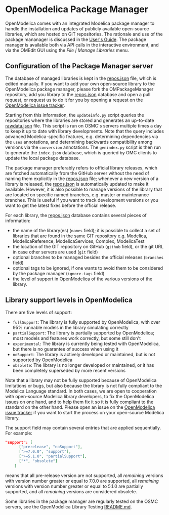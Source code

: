 # OpenModelica Package Manager

OpenModelica comes with an integrated Modelica package manager to handle the installation and updates of publicly
available open-source libraries, which are hosted on GIT repositories. The rationale and use of the package mananager is discussed in the
[User's Guide](https://openmodelica.org/doc/OpenModelicaUsersGuide/latest/packagemanager.html). The package manager
is available both via API calls in the interactive environment, and via the OMEdit GUI using the _File | Manage Libraries_ menu.

## Configuration of the Package Manager server

The database of managed libraries is kept in the [repos.json](repos.json) file, which is edited manually. If you want to add
your own open-source library to the OpenModelica package manager, please fork the OMPackageManager repository, add you library
to the [repos.json](repos.json) database and open a pull request, or request us to do it for you by opening a request on the
[OpenModelica issue tracker](https://github.com/OpenModelica/OpenModelica/issues/new/choose).

Starting from this information, the `updateinfo.py` script queries the repositories where the libraries are stored and
generates an up-to-date [rawdata.json](rawdata.json) file. This script is run on OSMC's servers multiple times a day to keep it up to date
with library developments. Note that the query includes advanced Modelica-specific features, e.g. determining dependencies
via the `uses` annotations, and determining backwards compatibility among versions via the `conversion` annotations.
The `genindex.py` script is then run to generate the `index.json` database, which is queried by OMC clients to
update the local package database.

The package manager preferably refers to official library releases, which are fetched automatically from the GitHub
server without the need of naming them explicitly in the [repos.json](repos.json)
file; whenever a new version of a library is released, the [repos.json](repos.json)
is automatically updated to make it available. However, it is also possible to manage versions of the library that are located on specific named
branches, e.g. master or maintenance branches. This is useful if you want to track development versions or you want to get the latest fixes
before the official release.

For each library, the [repos.json](repos.json) database contains several pieces of information:
- the name of the library(es) (`names` field); it is possible to collect a set of libraries that are found in the same GIT repository
  e.g. Modelica, ModelicaReference, ModelicaServices, Complex, ModelicaTest
- the location of the GIT repository on GitHub (`github` field), or the git URL in case other servers are used (`git` field)
- optional branches to be managed besides the official releases (`branches` field)
- optional tags to be ignored, if one wants to avoid them to be considered by the package manager (`ignore-tags` field)
- the level of support in OpenModelica of the various versions of the library.

## Library support levels in OpenModelica
There are five levels of support:
- `fullSupport`: The library is fully supported by OpenModelica, with over 95% runnable models in the library simulating correctly
- `partialSupport`: The library is partially supported by OpenModelica; most models and features work correctly, but some still don't
- `experimental`: The library is currently being tested with OpenModelica, but there is no guarantee of success when using it
- `noSupport`: The library is actively developed or maintained, but is not supported by OpenModelica
- `obsolete`: The library is no longer developed or maintained, or it has been completely superseded by more recent versions

Note that a library may not be fully supported because of OpenModelica limitations or bugs, but also because the library
is not fully compliant to the Modelica Language standard. In both cases, we are open to cooperation with open-source
Modelica library developers, to fix the OpenModelica issues on one hand, and to help them fix it so it is fully
compliant to the standard on the other hand. Please open an issue on the
[OpenModelica issue tracker](https://github.com/OpenModelica/OpenModelica/issues) if you want to start the process on your
open-source Modelica library.

The support field may contain several entries that are applied sequentially. For example:
```json
"support": [
      ["prerelease", "noSupport"],
      [">=7.0.0", "support"],
      [">=5.1.0", "partialSupport"],
      ["*", "obsolete"]
    ]
```
means that all pre-release version are not supported, all _remaining_ versions with version number greater or equal to
7.0.0 are supported, all _remaining_ versions with version number greater or equal to 5.1.0 are partially supported,
and all _remaining_ versions are considered obsolete.

Some libraries in the package manager are regularly tested on the OSMC servers, see the OpenModelica Library Testing [README.md](https://github.com/OpenModelica/OpenModelicaLibraryTesting/blob/master/README.md).
